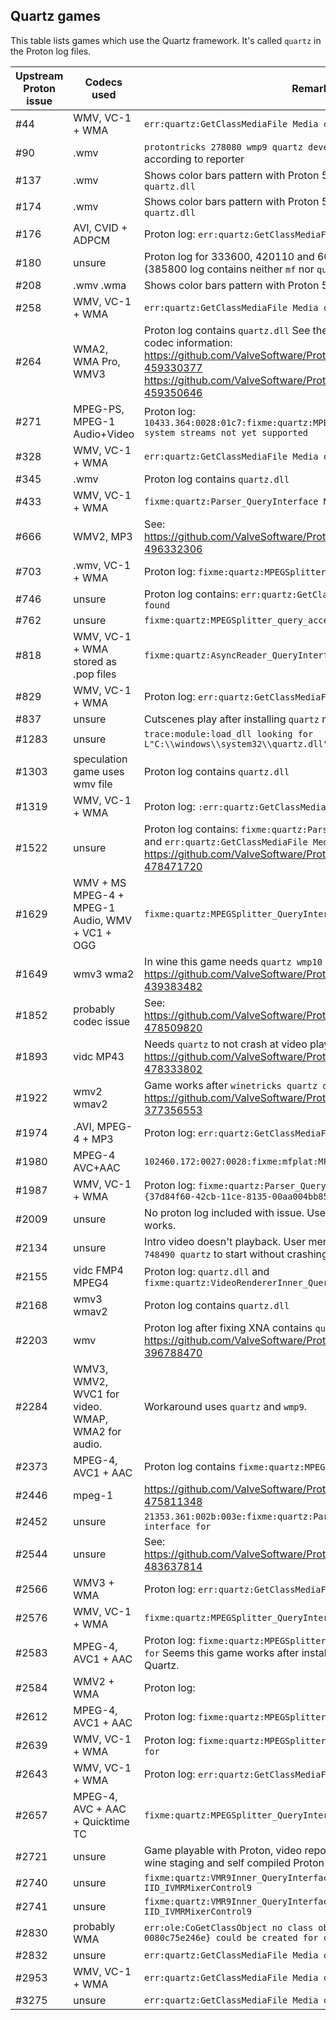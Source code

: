 ## Quartz games

This table lists games which use the Quartz framework.
It's called `quartz` in the Proton log files.

| Upstream Proton issue | Codecs used | Remarks |
| --- | --- | --- |
| #44 | WMV, VC-1 + WMA | ```err:quartz:GetClassMediaFile Media class not found``` |
| #90 | .wmv | `protontricks 278080 wmp9 quartz devenum` workaround fixes it according to reporter |
| #137 | .wmv | Shows color bars pattern with Proton 5.13-1, Proton log contains `quartz.dll` |
| #174 | .wmv | Shows color bars pattern with Proton 5.13-1, Proton log contains ```quartz.dll``` |
| #176 | AVI, CVID + ADPCM | Proton log: ```err:quartz:GetClassMediaFile Media class not found``` |
| #180 | unsure | Proton log for 333600, 420110 and 602520 contain ```quartz.dll``` (385800 log contains neither ```mf``` nor ```quartz```) |
| #208 | .wmv .wma | Shows color bars pattern with Proton 5.13-1 | 
| #258 | WMV, VC-1 + WMA | ```err:quartz:GetClassMediaFile Media class not found``` |
| #264 | WMA2, WMA Pro, WMV3 | Proton log contains ```quartz.dll``` See these 2 comments for precise codec information: https://github.com/ValveSoftware/Proton/issues/264#issuecomment-459330377 https://github.com/ValveSoftware/Proton/issues/264#issuecomment-459350646   |
| #271 | MPEG-PS, MPEG-1 Audio+Video | Proton log: ```10433.364:0028:01c7:fixme:quartz:MPEGSplitter_query_accept MPEG-1 system streams not yet supported``` |
| #328 | WMV, VC-1 + WMA | ```err:quartz:GetClassMediaFile Media class not found``` |
| #345 | .wmv | Proton log contains ```quartz.dll``` |
| #433 | WMV, VC-1 + WMA | ```fixme:quartz:Parser_QueryInterface No interface for``` |
| #666 | WMV2, MP3 | See: https://github.com/ValveSoftware/Proton/issues/1464#issuecomment-496332306 |
| #703 | .wmv, VC-1 + WMA | Proton log: ```fixme:quartz:MPEGSplitter_QueryInterface No interface``` | 
| #746 | unsure | Proton log contains: ```err:quartz:GetClassMediaFile Media class not found``` |
| #762 | unsure | ```fixme:quartz:MPEGSplitter_query_accept``` |
| #818 | WMV, VC-1 + WMA stored as .pop files | ```fixme:quartz:AsyncReader_QueryInterface No interface for``` |
| #829 | WMV, VC-1 + WMA | Proton log: ```err:quartz:GetClassMediaFile Media class not found``` |
| #837 | unsure | Cutscenes play after installing ```quartz``` manually |
| #1283 | unsure | ```trace:module:load_dll looking for L"C:\\windows\\system32\\quartz.dll"``` |
| #1303 | speculation game uses wmv file | Proton log contains ```quartz.dll``` |
| #1319 | WMV, VC-1 + WMA | Proton log: ```:err:quartz:GetClassMediaFile Media class not found``` | 
| #1522 | unsure | Proton log contains: ```fixme:quartz:Parser_QueryInterface No interface``` and ```err:quartz:GetClassMediaFile Media class not found``` See: https://github.com/ValveSoftware/Proton/issues/1522#issuecomment-478471720 |
| #1629 | WMV + MS MPEG-4 + MPEG-1 Audio, WMV + VC1 + OGG | ```fixme:quartz:MPEGSplitter_QueryInterface No interface for``` |
| #1649 | wmv3 wma2 | In wine this game needs ```quartz wmp10 devenum``` according to: https://github.com/ValveSoftware/Proton/issues/1649#issuecomment-439383482 |
| #1852 | probably codec issue | See: https://github.com/ValveSoftware/Proton/issues/1852#issuecomment-478509820 |
| #1893 | vidc MP43 | Needs ```quartz``` to not crash at video play. See: https://github.com/ValveSoftware/Proton/issues/1893#issuecomment-478333802 |
| #1922 | wmv2 wmav2 | Game works after ```winetricks quartz devenum wmp10``` according to https://github.com/ValveSoftware/Proton/issues/1922#issue-377356553 |
| #1974 | .AVI, MPEG-4 + MP3 | Proton log: ```err:quartz:GetClassMediaFile Media class not found``` |
| #1980 | MPEG-4 AVC+AAC | ```102460.172:0027:0028:fixme:mfplat:MFStartup (131184, 0): stub``` |
| #1987 | WMV, VC-1 + WMA | Proton log: ```fixme:quartz:Parser_QueryInterface No interface for {37d84f60-42cb-11ce-8135-00aa004bb851}!``` |
| #2009 | unsure | No proton log included with issue. User mentions installing ```quartz``` works. |
| #2134 | unsure | Intro video doesn't playback. User mentions "need ```protontricks 748490 quartz``` to start without crashing" |
| #2155 | vidc FMP4 MPEG4 | Proton log: ```quartz.dll``` and ```fixme:quartz:VideoRendererInner_QueryInterface``` |
| #2168 | wmv3 wmav2 | Proton log contains ```quartz.dll``` |
| #2203 | wmv | Proton log after fixing XNA contains ```quartz.dll``` See https://github.com/ValveSoftware/Proton/issues/2203#issue-396788470 |
| #2284 | WMV3, WMV2, WVC1 for video. WMAP, WMA2 for audio. | Workaround uses ```quartz``` and ```wmp9```. |
| #2373 | MPEG-4, AVC1 + AAC | Proton log contains ```fixme:quartz:MPEGSplitter_QueryInterface``` |
| #2446 | mpeg-1 | https://github.com/ValveSoftware/Proton/issues/2446#issuecomment-475811348 |
| #2452 | unsure | ```21353.361:002b:003e:fixme:quartz:Parser_QueryInterface No interface for``` |
| #2544 | unsure | See: https://github.com/ValveSoftware/Proton/issues/2544#issuecomment-483637814 |
| #2566 | WMV3 + WMA | Proton log: ```err:quartz:GetClassMediaFile Media class not found``` |
| #2576 | WMV, VC-1 + WMA | ```fixme:quartz:MPEGSplitter_QueryInterface No interface for``` |
| #2583 | MPEG-4, AVC1 + AAC | Proton log: ```fixme:quartz:MPEGSplitter_QueryInterface No interface for``` Seems this game works after installing both Media Foundation and Quartz. |
| #2584 | WMV2 + WMA | Proton log:  |
| #2612 | MPEG-4, AVC1 + AAC | Proton log: ```fixme:quartz:MPEGSplitter_QueryInterface``` |
| #2639 | WMV, VC-1 + WMA | Proton log: ```fixme:quartz:MPEGSplitter_QueryInterface No interface for``` |
| #2643 | WMV, VC-1 + WMA | Proton log: ```err:quartz:GetClassMediaFile Media class not found``` |
| #2657 | MPEG-4, AVC + AAC + Quicktime TC | ```fixme:quartz:MPEGSplitter_QueryInterface No interface for``` |
| #2721 | unsure | Game playable with Proton, video reported somewhat working with wine staging and self compiled Proton |
| #2740 | unsure | `fixme:quartz:VMR9Inner_QueryInterface No interface for IID_IVMRMixerControl9` |
| #2741 | unsure | ```fixme:quartz:VMR9Inner_QueryInterface No interface for IID_IVMRMixerControl9``` |
| #2830 | probably WMA | ```err:ole:CoGetClassObject no class object {187463a0-5bb7-11d3-acbe-0080c75e246e} could be created for context 0x3``` |
| #2832 | unsure | ```err:quartz:GetClassMediaFile Media class not found``` |
| #2953 | WMV, VC-1 + WMA | ```err:quartz:GetClassMediaFile Media class not found``` |
| #3275 | unsure | ```err:quartz:GetClassMediaFile Media class not found``` |
